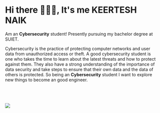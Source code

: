 # Hi there 🙋🏻‍♂️, It's me KEERTESH NAIK

Am an **Cybersecurity** student! Presently pursuing my bachelor degree at SUIET.  

Cybersecurity is the practice of protecting computer networks and user data from unauthorized access or theft. A good cybersecurity student is one who takes the time to learn about the latest threats and how to protect against them. They also have a strong understanding of the importance of data security and take steps to ensure that their own data and the data of others is protected. So being an **Cybersecurity** student I want to explore new things to become an good engineer.
<br/> <br/> <br/> <br/> <br/>
<img align="center" src="https://imgs.search.brave.com/3awq4FfL50UC1Vm3gpk0HiuVXL34YYMf2aSOEWBTYyo/rs:fit:1200:1080:1/g:ce/aHR0cHM6Ly93b3Jr/aW5nbmF0aW9uLmNv/bS93cC1jb250ZW50/L3VwbG9hZHMvMjAy/MC8wMy9zaHV0dGVy/c3RvY2tfNTA1MDY2/Njc4MS5qcGc">
<br/> <br/> <br/> 

